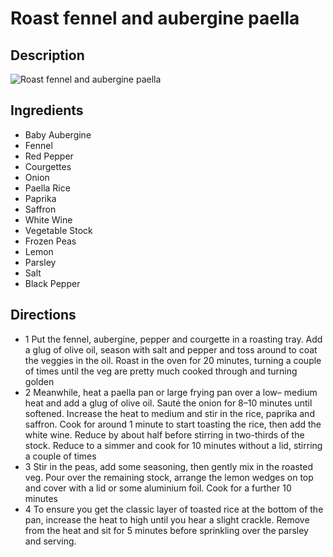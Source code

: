# Roast fennel and aubergine paella

## Description
![Roast fennel and aubergine paella](https://www.themealdb.com/images/media/meals/1520081754.jpg "Roast fennel and aubergine paella")

## Ingredients
- Baby Aubergine
- Fennel
- Red Pepper
- Courgettes
- Onion
- Paella Rice
- Paprika
- Saffron
- White Wine
- Vegetable Stock
- Frozen Peas
- Lemon
- Parsley
- Salt
- Black Pepper

## Directions
- 1 Put the fennel, aubergine, pepper and courgette in a roasting tray. Add a glug of olive oil, season with salt and pepper and toss around to coat the veggies in the oil. Roast in the oven for 20 minutes, turning a couple of times until the veg are pretty much cooked through and turning golden
- 2 Meanwhile, heat a paella pan or large frying pan over a low– medium heat and add a glug of olive oil. Sauté the onion for 8–10 minutes until softened. Increase the heat to medium and stir in the rice, paprika and saffron. Cook for around 1 minute to start toasting the rice, then add the white wine. Reduce by about half before stirring in two-thirds of the stock. Reduce to a simmer and cook for 10 minutes without a lid, stirring a couple of times
- 3 Stir in the peas, add some seasoning, then gently mix in the roasted veg. Pour over the remaining stock, arrange the lemon wedges on top and cover with a lid or some aluminium foil. Cook for a further 10 minutes
- 4 To ensure you get the classic layer of toasted rice at the bottom of the pan, increase the heat to high until you hear a slight crackle. Remove from the heat and sit for 5 minutes before sprinkling over the parsley and serving.
